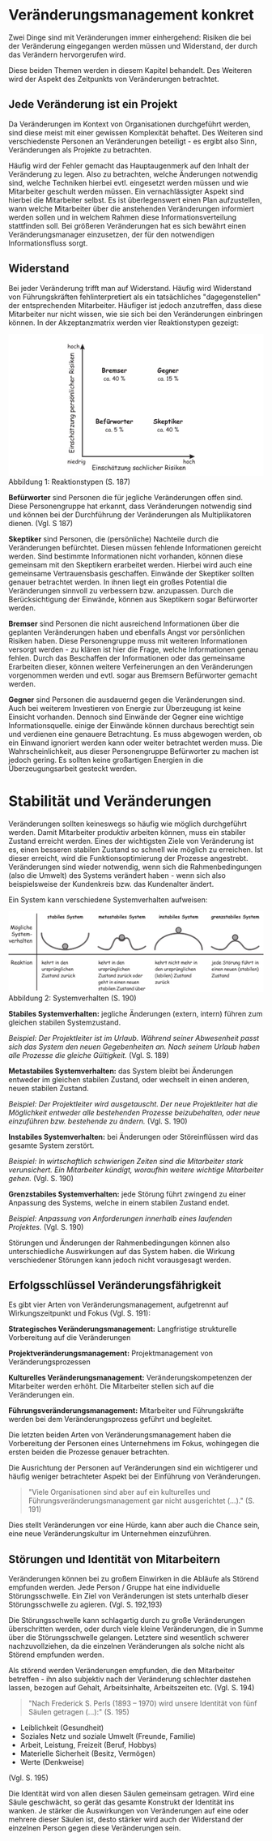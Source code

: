 # Veränderungsmanagement konkret

Zwei Dinge sind mit Veränderungen immer einhergehend: Risiken die bei der Veränderung eingegangen werden müssen und Widerstand, der durch das Verändern hervorgerufen wird.

Diese beiden Themen werden in diesem Kapitel behandelt. Des Weiteren wird der Aspekt des Zeitpunkts von Veränderungen betrachtet.

## Jede Veränderung ist ein Projekt

Da Veränderungen im Kontext von Organisationen durchgeführt werden, sind diese meist mit einer gewissen Komplexität behaftet. Des Weiteren sind verschiedenste Personen an Veränderungen beteiligt - es ergibt also Sinn, Veränderungen als Projekte zu betrachten. 

Häufig wird der Fehler gemacht das Hauptaugenmerk auf den Inhalt der Veränderung zu legen. Also zu betrachten, welche Änderungen notwendig sind, welche Techniken hierbei evtl. eingesetzt werden müssen und wie Mitarbeiter geschult werden müssen. Ein vernachlässigter Aspekt sind hierbei die Mitarbeiter selbst. Es ist überlegenswert einen Plan aufzustellen, wann welche Mitarbeiter über die anstehenden Veränderungen informiert werden sollen und in welchem Rahmen diese Informationsverteilung stattfinden soll. Bei größeren Veränderungen hat es sich bewährt einen Veränderungsmanager einzusetzen, der für den notwendigen Informationsfluss sorgt.

## Widerstand

Bei jeder Veränderung trifft man auf Widerstand. Häufig wird Widerstand von Führungskräften fehlinterpretiert als ein tatsächliches "dagegenstellen" der entsprechenden Mitarbeiter. Häufiger ist jedoch anzutreffen, dass diese Mitarbeiter nur nicht wissen, wie sie sich bei den Veränderungen einbringen können. In der Akzeptanzmatrix werden vier Reaktionstypen gezeigt:

![Reaktionstypen](../assets/Reaktionstypen.png) Abbildung 1: Reaktionstypen (S. 187)

**Befürworter** sind Personen die für jegliche Veränderungen offen sind. Diese Personengruppe hat erkannt, dass Veränderungen notwendig sind und können bei der Durchführung der Veränderungen als Multiplikatoren dienen. (Vgl. S 187)

**Skeptiker** sind Personen, die (persönliche) Nachteile durch die Veränderungen befürchtet. Diesen müssen fehlende Informationen gereicht werden. Sind bestimmte Informationen nicht vorhanden, können diese gemeinsam mit den Skeptikern erarbeitet werden. Hierbei wird auch eine gemeinsame Vertrauensbasis geschaffen. Einwände der Skeptiker sollten genauer betrachtet werden. In ihnen liegt ein großes Potential die Veränderungen sinnvoll zu verbessern bzw. anzupassen. Durch die Berücksichtigung der Einwände, können aus Skeptikern sogar Befürworter werden.

**Bremser** sind Personen die nicht ausreichend Informationen über die geplanten Veränderungen haben und  ebenfalls Angst vor persönlichen Risiken haben. Diese Personengruppe muss mit weiteren Informationen versorgt werden - zu klären ist hier die Frage, welche Informationen genau fehlen. Durch das Beschaffen der Informationen oder das gemeinsame Erarbeiten dieser, können weitere Verfeinerungen an den Veränderungen vorgenommen werden und evtl. sogar aus Bremsern Befürworter gemacht werden.

**Gegner** sind Personen die ausdauernd gegen die Veränderungen sind. Auch bei weiterem Investieren von Energie zur Überzeugung ist keine Einsicht vorhanden. Dennoch sind Einwände der Gegner eine wichtige Informationsquelle. einige der Einwände können durchaus berechtigt sein und verdienen eine genauere Betrachtung. Es muss abgewogen werden, ob ein Einwand ignoriert werden kann oder weiter betrachtet werden muss. Die Wahrscheinlichkeit, aus dieser Personengruppe Befürworter zu machen ist jedoch gering. Es sollten keine großartigen Energien in die Überzeugungsarbeit gesteckt werden.

# Stabilität und Veränderungen

Veränderungen sollten keineswegs so häufig wie möglich durchgeführt werden. Damit Mitarbeiter produktiv arbeiten können, muss ein stabiler Zustand erreicht werden. Eines der wichtigsten Ziele von Veränderung ist es, einen besseren stabilen Zustand so schnell wie möglich zu erreichen. Ist dieser erreicht, wird die Funktionsoptimierung der Prozesse angestrebt. Veränderungen sind wieder notwendig, wenn sich die Rahmenbedingungen (also die Umwelt) des Systems verändert haben - wenn sich also beispielsweise der Kundenkreis bzw. das Kundenalter ändert.

Ein System kann verschiedene Systemverhalten aufweisen:

![Systemverhalten](../assets/Systemverhalten.png) Abbildung 2: Systemverhalten (S. 190)

**Stabiles Systemverhalten:** jegliche Änderungen (extern, intern) führen zum gleichen stabilen Systemzustand. 

*Beispiel: Der Projektleiter ist im Urlaub. Während seiner Abwesenheit passt sich das System den neuen Gegebenheiten an. Nach seinem Urlaub haben alle Prozesse die gleiche Gültigkeit.* (Vgl. S. 189)

**Metastabiles Systemverhalten:** das System bleibt bei  Änderungen entweder im gleichen stabilen Zustand, oder wechselt in einen anderen, neuen stabilen Zustand.

*Beispiel: Der Projektleiter wird ausgetauscht. Der neue Projektleiter hat die Möglichkeit entweder alle bestehenden Prozesse beizubehalten, oder neue einzuführen bzw. bestehende zu ändern.* (Vgl. S. 190)

**Instabiles Systemverhalten:** bei Änderungen oder Störeinflüssen wird das gesamte System zerstört.

*Beispiel: In wirtschaftlich schwierigen Zeiten sind die Mitarbeiter stark verunsichert. Ein Mitarbeiter kündigt, woraufhin weitere wichtige Mitarbeiter gehen.* (Vgl. S. 190)

**Grenzstabiles Systemverhalten:** jede Störung führt zwingend zu einer Anpassung des Systems, welche in einem stabilen Zustand endet.

*Beispiel: Anpassung von Anforderungen innerhalb eines laufenden Projektes.* (Vgl. S. 190)

Störungen und Änderungen der Rahmenbedingungen können also unterschiedliche Auswirkungen auf das System haben. die Wirkung verschiedener Störungen kann jedoch nicht vorausgesagt werden.

## Erfolgsschlüssel Veränderungsfährigkeit

Es gibt vier Arten von Veränderungsmanagement, aufgetrennt auf Wirkungszeitpunkt und Fokus (Vgl. S. 191):

**Strategisches Veränderungsmanagement:** Langfristige strukturelle Vorbereitung auf die Veränderungen 

**Projektveränderungsmanagement:** Projektmanagement von Veränderungsprozessen

**Kulturelles Veränderungsmanagement:** Veränderungskompetenzen der Mitarbeiter werden erhöht. Die Mitarbeiter stellen sich auf die Veränderungen ein.

**Führungsveränderungsmanagement:** Mitarbeiter und Führungskräfte werden bei dem Veränderungsprozess geführt und begleitet.

Die letzten beiden Arten von Veränderungsmanagement haben die Vorbereitung der Personen eines Unternehmens im Fokus, wohingegen die ersten beiden die Prozesse genauer betrachten.

Die Ausrichtung der Personen auf Veränderungen sind ein wichtigerer und häufig weniger betrachteter Aspekt bei der Einführung von Veränderungen. 

> "Viele Organisationen sind aber auf ein kulturelles und Führungsveränderungsmanagement gar nicht ausgerichtet (...)." (S. 191)

Dies stellt Veränderungen vor eine Hürde, kann aber auch die Chance sein, eine neue Veränderungskultur im Unternehmen einzuführen.

## Störungen und Identität von Mitarbeitern

Veränderungen können bei zu großem Einwirken in die Abläufe als Störend empfunden werden. Jede Person / Gruppe hat eine individuelle Störungsschwelle. Ein Ziel von Veränderungen ist stets unterhalb dieser Störungsschwelle zu agieren. (Vgl. S. 192,193)

Die Störungsschwelle kann schlagartig durch zu große Veränderungen überschritten werden, oder durch viele kleine Veränderungen, die in Summe über die Störungsschwelle gelangen. Letztere sind wesentlich schwerer nachzuvollziehen, da die einzelnen Veränderungen als solche nicht als Störend empfunden werden.

Als störend werden Veränderungen empfunden, die den Mitarbeiter betreffen - ihn also subjektiv nach der Veränderung schlechter dastehen lassen, bezogen auf Gehalt, Arbeitsinhalte, Arbeitszeiten etc. (Vgl. S. 194)

> "Nach Frederick S. Perls (1893 – 1970) wird unsere Identität von fünf Säulen getragen (...):" (S. 195)

- Leiblichkeit (Gesundheit)
- Soziales Netz und soziale Umwelt (Freunde, Familie)
- Arbeit, Leistung, Freizeit (Beruf, Hobbys)
- Materielle Sicherheit (Besitz, Vermögen)
- Werte (Denkweise)

(Vgl. S. 195)

Die Identität wird von allen diesen Säulen gemeinsam getragen. Wird eine Säule geschwächt, so gerät das gesamte Konstrukt der Identität ins wanken. Je stärker die Auswirkungen von Veränderungen auf eine oder mehrere dieser Säulen ist, desto stärker wird auch der Widerstand der einzelnen Person gegen diese Veränderungen sein.













































